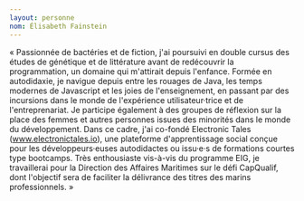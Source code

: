 ```yaml
---
layout: personne
nom: Élisabeth Fainstein
---
```


« Passionnée de bactéries et de fiction, j'ai poursuivi en double cursus des études de génétique et de littérature avant de redécouvrir la programmation, un domaine qui m'attirait depuis l'enfance. Formée en autodidaxie, je navigue depuis entre les rouages de Java, les temps modernes de Javascript et les joies de l'enseignement, en passant par des incursions dans le monde de l'expérience utilisateur·trice et de l'entreprenariat. Je participe également à des groupes de réflexion sur la place des femmes et autres personnes issues des minorités dans le monde du développement. Dans ce cadre, j'ai co-fondé Electronic Tales (www.electronictales.io), une plateforme d'apprentissage social conçue pour les développeurs·euses autodidactes ou issu·e·s de formations courtes type bootcamps. Très enthousiaste vis-à-vis du programme EIG, je travaillerai pour la Direction des Affaires Maritimes sur le défi CapQualif, dont l'objectif sera de faciliter la délivrance des titres des marins professionnels. »
